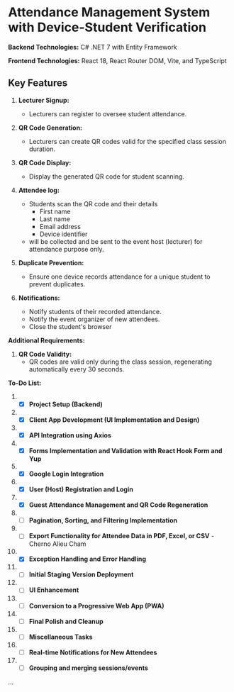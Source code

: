 # Attendance Management System with Device-Student Verification

**Backend Technologies:** C# .NET 7 with Entity Framework

**Frontend Technologies:** React 18, React Router DOM, Vite, and TypeScript

## Key Features

1. **Lecturer Signup:**
   - Lecturers can register to oversee student attendance.

2. **QR Code Generation:**
   - Lecturers can create QR codes valid for the specified class session duration.

3. **QR Code Display:**
   - Display the generated QR code for student scanning.

4. **Attendee log:**
   - Students scan the QR code and their details
     - First name
     - Last name
     - Email address
     - Device identifier
   - will be collected and be sent to the event host (lecturer) for attendance purpose only.

5. **Duplicate Prevention:**
   - Ensure one device records attendance for a unique student to prevent duplicates.

6. **Notifications:**
   - Notify students of their recorded attendance.
   - Notify the event organizer of new attendees.
   - Close the student's browser

**Additional Requirements:**

1. **QR Code Validity:**
   - QR codes are valid only during the class session, regenerating automatically every 30 seconds.

**To-Do List:**

1. - [x] **Project Setup (Backend)**
1. - [x] **Client App Development (UI Implementation and Design)**
1. - [x] **API Integration using Axios**
1. - [x] **Forms Implementation and Validation with React Hook Form and Yup**
1. - [x] **Google Login Integration**
1. - [x] **User (Host) Registration and Login**
1. - [x] **Guest Attendance Management and QR Code Regeneration**
1. - [ ] **Pagination, Sorting, and Filtering Implementation**
1. - [ ] **Export Functionality for Attendee Data in PDF, Excel, or CSV** - Cherno Alieu Cham
1. - [x] **Exception Handling and Error Handling**
1. - [ ] **Initial Staging Version Deployment**
1. - [ ] **UI Enhancement**
1. - [ ] **Conversion to a Progressive Web App (PWA)**
1. - [ ] **Final Polish and Cleanup**
1. - [ ] **Miscellaneous Tasks**
1. - [ ] **Real-time Notifications for New Attendees**
1. - [ ] **Grouping and merging sessions/events**

...
